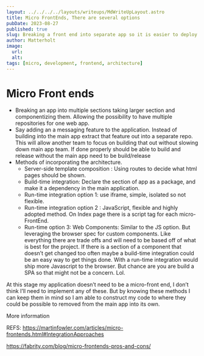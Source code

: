 ```yaml
---
layout: ../../../../layouts/writeups/MdWriteUpLayout.astro
title: Micro FrontEnds, There are several options
pubDate: 2023-08-27
published: true
slug: Breaking a front end into separate app so it is easier to deploy and make change quickly, There are several way below list 5 different ways
author: Matterholt
image:
  url:
  alt:
tags: [micro, development, frontend, architecture]
---
```


# Micro Front ends

- Breaking an app into multiple sections taking larger section and componentizing them. Allowing the possibility to have multiple repositories for one web app.
- Say adding an a messaging feature to the application. Instead of building into the main app extract that feature out into a separate repo. This will allow another team to focus on building that out without slowing down main app team. If done properly should be able to build and release without the main app need to be build/release
- Methods of incorporating the architecture.
  - Server-side template composition : Using routes to decide what html pages should be shown.
  - Build-time integration: Declare the section of app as a package, and make it a dependency in the main application.
  - Run-time integration option 1: use iframe, simple, isolated so not flexible.
  - Run-time integration option 2 : JavaScript, flexible and highly adopted method. On Index page there is a script tag for each micro- FrontEnd.
  - Run-time option 3: Web Components: Similar to the JS option. But leveraging the browser spec for custom components.
    Like everything there are trade offs and will need to be based off of what is best for the project. If there is a section of a component that doesn’t get changed too often maybe a build-time integration could be an easy way to get things done. With a run-time integration would ship more Javascript to the browser. But chance are you are build a SPA so that might not be a concern. Lol.

At this stage my application doesn’t need to be a micro-front end, I don’t think I’ll need to implement any of these. But by knowing these methods I can keep them in mind so I am able to construct my code to where they could be possible to removed from the main app into its own.

More information

REFS:
https://martinfowler.com/articles/micro-frontends.html#IntegrationApproaches

https://fabrity.com/blog/micro-frontends-pros-and-cons/
